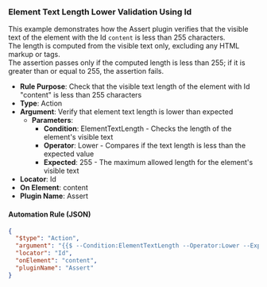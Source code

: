 ### Element Text Length Lower Validation Using Id

This example demonstrates how the Assert plugin verifies that the visible text of the element with the Id `content` is less than 255 characters.  
The length is computed from the visible text only, excluding any HTML markup or tags.  
The assertion passes only if the computed length is less than 255; if it is greater than or equal to 255, the assertion fails.

- **Rule Purpose**: Check that the visible text length of the element with Id "content" is less than 255 characters  
- **Type**: Action  
- **Argument**: Verify that element text length is lower than expected  
  - **Parameters**:  
    - **Condition**: ElementTextLength - Checks the length of the element's visible text  
    - **Operator**: Lower - Compares if the text length is less than the expected value  
    - **Expected**: 255 - The maximum allowed length for the element's visible text  
- **Locator**: Id  
- **On Element**: content  
- **Plugin Name**: Assert  

#### Automation Rule (JSON)

```json
{
  "$type": "Action",
  "argument": "{{$ --Condition:ElementTextLength --Operator:Lower --Expected:255}}",
  "locator": "Id",
  "onElement": "content",
  "pluginName": "Assert"
}
```
